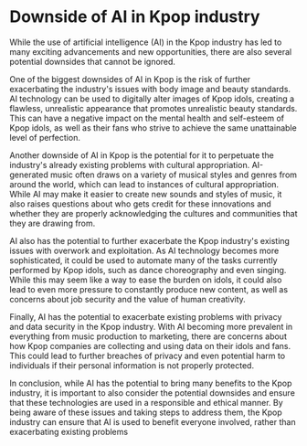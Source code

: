 # Downside of AI in Kpop industry

While the use of artificial intelligence (AI) in the Kpop industry has led to many exciting advancements and new opportunities, there are also several potential downsides that cannot be ignored.

One of the biggest downsides of AI in Kpop is the risk of further exacerbating the industry's issues with body image and beauty standards. AI technology can be used to digitally alter images of Kpop idols, creating a flawless, unrealistic appearance that promotes unrealistic beauty standards. This can have a negative impact on the mental health and self-esteem of Kpop idols, as well as their fans who strive to achieve the same unattainable level of perfection.

Another downside of AI in Kpop is the potential for it to perpetuate the industry's already existing problems with cultural appropriation. AI-generated music often draws on a variety of musical styles and genres from around the world, which can lead to instances of cultural appropriation. While AI may make it easier to create new sounds and styles of music, it also raises questions about who gets credit for these innovations and whether they are properly acknowledging the cultures and communities that they are drawing from.

AI also has the potential to further exacerbate the Kpop industry's existing issues with overwork and exploitation. As AI technology becomes more sophisticated, it could be used to automate many of the tasks currently performed by Kpop idols, such as dance choreography and even singing. While this may seem like a way to ease the burden on idols, it could also lead to even more pressure to constantly produce new content, as well as concerns about job security and the value of human creativity.

Finally, AI has the potential to exacerbate existing problems with privacy and data security in the Kpop industry. With AI becoming more prevalent in everything from music production to marketing, there are concerns about how Kpop companies are collecting and using data on their idols and fans. This could lead to further breaches of privacy and even potential harm to individuals if their personal information is not properly protected.

In conclusion, while AI has the potential to bring many benefits to the Kpop industry, it is important to also consider the potential downsides and ensure that these technologies are used in a responsible and ethical manner. By being aware of these issues and taking steps to address them, the Kpop industry can ensure that AI is used to benefit everyone involved, rather than exacerbating existing problems
